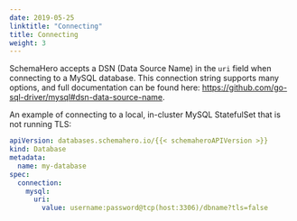 ```yaml
---
date: 2019-05-25
linktitle: "Connecting"
title: Connecting
weight: 3
---
```


SchemaHero accepts a DSN (Data Source Name) in the `uri` field when connecting to a MySQL database. 
This connection string supports many options, and full documentation can be found here: https://github.com/go-sql-driver/mysql#dsn-data-source-name.

An example of connecting to a local, in-cluster MySQL StatefulSet that is not running TLS:

```yaml
apiVersion: databases.schemahero.io/{{< schemaheroAPIVersion >}}
kind: Database
metadata:
  name: my-database
spec:
  connection:
    mysql:
      uri:
        value: username:password@tcp(host:3306)/dbname?tls=false
```

